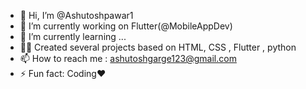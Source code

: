 - 👋 Hi, I’m @Ashutoshpawar1
- 👀 I’m currently working on Flutter(@MobileAppDev)
- 🌱 I’m currently learning ...
- ✍🏻 Created several projects based on HTML, CSS , Flutter , python
- 📫 How to reach me : ashutoshgarge123@gmail.com
- ⚡ Fun fact: Coding❤️

<!---
Ashutoshpawar1/Ashutoshpawar1 is a ✨ special ✨ repository because its `README.md` (this file) appears on your GitHub profile.
You can click the Preview link to take a look at your changes.
--->
